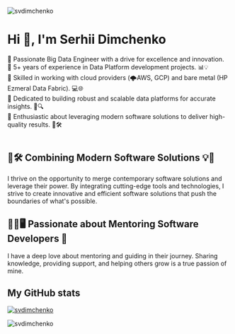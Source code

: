 <p align="left"> <img src="https://komarev.com/ghpvc/?username=svdimchenko&label=Profile%20views&color=0e75b6&style=flat" alt="svdimchenko" /> </p>

<h1>Hi 👋, I'm Serhii Dimchenko</h1>
🔹 Passionate Big Data Engineer with a drive for excellence and innovation.<br>
🔹 5+ years of experience in Data Platform development projects. 📊💡<br>
🔹 Skilled in working with cloud providers (🌩️AWS, GCP) and bare metal (HP Ezmeral Data Fabric). 💻🌐<br>
🔹 Dedicated to building robust and scalable data platforms for accurate insights. 🚀🔍<br>
🔹 Enthusiastic about leveraging modern software solutions to deliver high-quality results. 🔀🛠️<br>
<br>

<h2>🔀🛠️ Combining Modern Software Solutions 💡🔗</h2>
I thrive on the opportunity to merge contemporary software solutions and leverage their power. By integrating cutting-edge tools and technologies, I strive to create innovative and efficient software solutions that push the boundaries of what's possible. 

<h2>👩‍🏫🖥️ Passionate about Mentoring Software Developers 🚀</h2>
I have a deep love about mentoring and guiding in their journey. Sharing knowledge, providing support, and helping others grow is a true passion of mine.

<h2>My GitHub stats</h2>
<p align="left"> <a href="https://github.com/ryo-ma/github-profile-trophy"><img src="https://github-profile-trophy.vercel.app/?username=svdimchenko&rank=SSS,SS,S,AAA,AA,A,B,C" alt="svdimchenko"/></a></p>

<p align="center">&nbsp;<img align="left" src="https://github-readme-stats.vercel.app/api?username=svdimchenko&show_icons=true&locale=en&rank_icon=github" alt="svdimchenko"/></p>
